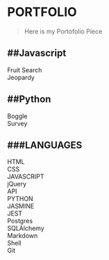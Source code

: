 # PORTFOLIO

>Here is my Portofolio Piece

##Javascript  
---  
Fruit Search  
Jeopardy  



##Python  
---  
Boggle  
Survey   

###LANGUAGES  
---  
HTML  
CSS  
JAVASCRIPT  
jQuery  
API  
PYTHON  
JASMINE  
JEST  
Postgres  
SQLAlchemy  
Markdown  
Shell  
Git    
